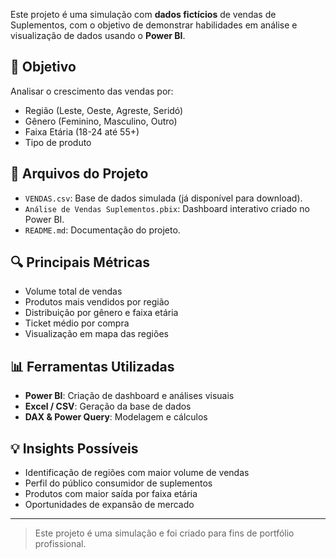 
Este projeto é uma simulação com **dados fictícios** de vendas de Suplementos, com o objetivo de demonstrar habilidades em análise e visualização de dados usando o **Power BI**.

## 🎯 Objetivo

Analisar o crescimento das vendas por:
- Região (Leste, Oeste, Agreste, Seridó)
- Gênero (Feminino, Masculino, Outro)
- Faixa Etária (18-24 até 55+)
- Tipo de produto

## 📁 Arquivos do Projeto

- `VENDAS.csv`: Base de dados simulada (já disponível para download).
- `Análise de Vendas Suplementos.pbix`: Dashboard interativo criado no Power BI.
- `README.md`: Documentação do projeto.

## 🔍 Principais Métricas

- Volume total de vendas
- Produtos mais vendidos por região
- Distribuição por gênero e faixa etária
- Ticket médio por compra
- Visualização em mapa das regiões

## 📊 Ferramentas Utilizadas

- **Power BI**: Criação de dashboard e análises visuais
- **Excel / CSV**: Geração da base de dados
- **DAX & Power Query**: Modelagem e cálculos

## 💡 Insights Possíveis

- Identificação de regiões com maior volume de vendas
- Perfil do público consumidor de suplementos
- Produtos com maior saída por faixa etária
- Oportunidades de expansão de mercado

---

> Este projeto é uma simulação e foi criado para fins de portfólio profissional.
